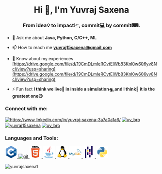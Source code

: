<h1 align="center">Hi 👋, I'm Yuvraj Saxena</h1>
<h3 align="center">From idea💡 to impact📈, commit💻 by commit⌨.</h3>

- 💬 Ask me about **Java, Python, C/C++, ML**

- 📫 How to reach me **yuvraj15saxena@gmail.com**

- 📄 Know about my experiences [https://drive.google.com/file/d/19CmDLmIeRCvtElWb83Knl0w606yv8NcI/view?usp=sharing](https://drive.google.com/file/d/19CmDLmIeRCvtElWb83Knl0w606yv8NcI/view?usp=sharing)

- ⚡ Fun fact **I think we live🧬 in inside a simulation🛸,and I think🧠 it is the greatest one😉**

<h3 align="left">Connect with me:</h3>
<p align="left">
<a href="https://linkedin.com/in/https://www.linkedin.com/in/yuvraj-saxena-3a7a0a1a6/" target="blank"><img align="center" src="https://raw.githubusercontent.com/rahuldkjain/github-profile-readme-generator/master/src/images/icons/Social/linked-in-alt.svg" alt="https://www.linkedin.com/in/yuvraj-saxena-3a7a0a1a6/" height="30" width="40" /></a>
<a href="https://www.codechef.com/users/uv_bro" target="blank"><img align="center" src="https://cdn.jsdelivr.net/npm/simple-icons@3.1.0/icons/codechef.svg" alt="uv_bro" height="30" width="40" /></a>
<a href="https://www.hackerrank.com/yuvraj15saxena" target="blank"><img align="center" src="https://raw.githubusercontent.com/rahuldkjain/github-profile-readme-generator/master/src/images/icons/Social/hackerrank.svg" alt="yuvraj15saxena" height="30" width="40" /></a>
<a href="https://www.leetcode.com/uv_bro" target="blank"><img align="center" src="https://raw.githubusercontent.com/rahuldkjain/github-profile-readme-generator/master/src/images/icons/Social/leet-code.svg" alt="uv_bro" height="30" width="40" /></a>
</p>

<h3 align="left">Languages and Tools:</h3>
<p align="left"> <a href="https://www.w3schools.com/cpp/" target="_blank" rel="noreferrer"> <img src="https://raw.githubusercontent.com/devicons/devicon/master/icons/cplusplus/cplusplus-original.svg" alt="cplusplus" width="40" height="40"/> </a> <a href="https://git-scm.com/" target="_blank" rel="noreferrer"> <img src="https://www.vectorlogo.zone/logos/git-scm/git-scm-icon.svg" alt="git" width="40" height="40"/> </a> <a href="https://www.w3.org/html/" target="_blank" rel="noreferrer"> <img src="https://raw.githubusercontent.com/devicons/devicon/master/icons/html5/html5-original-wordmark.svg" alt="html5" width="40" height="40"/> </a> <a href="https://www.java.com" target="_blank" rel="noreferrer"> <img src="https://raw.githubusercontent.com/devicons/devicon/master/icons/java/java-original.svg" alt="java" width="40" height="40"/> </a> <a href="https://www.linux.org/" target="_blank" rel="noreferrer"> <img src="https://raw.githubusercontent.com/devicons/devicon/master/icons/linux/linux-original.svg" alt="linux" width="40" height="40"/> </a> <a href="https://www.mysql.com/" target="_blank" rel="noreferrer"> <img src="https://raw.githubusercontent.com/devicons/devicon/master/icons/mysql/mysql-original-wordmark.svg" alt="mysql" width="40" height="40"/> </a> <a href="https://pandas.pydata.org/" target="_blank" rel="noreferrer"> <img src="https://raw.githubusercontent.com/devicons/devicon/2ae2a900d2f041da66e950e4d48052658d850630/icons/pandas/pandas-original.svg" alt="pandas" width="40" height="40"/> </a> <a href="https://www.python.org" target="_blank" rel="noreferrer"> <img src="https://raw.githubusercontent.com/devicons/devicon/master/icons/python/python-original.svg" alt="python" width="40" height="40"/> </a> </p>

<p><img align="center" src="https://github-readme-streak-stats.herokuapp.com/?user=yuvrajsaxena1&" alt="yuvrajsaxena1" /></p>
